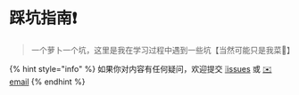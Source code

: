 # 踩坑指南❗️

> 一个萝卜一个坑，这里是我在学习过程中遇到一些坑【当然可能只是我菜🤪】



{% hint style="info" %}
如果你对内容有任何疑问，欢迎提交 [❕issues](https://github.com/MrEnvision/Front-end_learning_notes/issues) 或 [ ✉️ email](mailto:EnvisionShen@gmail.com)
{% endhint %}

